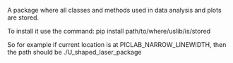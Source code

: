 A package where all classes and methods used in data analysis and plots are stored.

To install it use the command: pip install path/to/where/uslib/is/stored

So for example if current location is at PICLAB_NARROW_LINEWIDTH, then the path should be ./U_shaped_laser_package